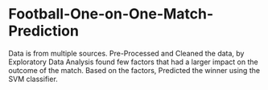 # Football-One-on-One-Match-Prediction
 Data is from multiple sources. Pre-Processed and Cleaned the data, by Exploratory Data Analysis found few factors that had a larger impact on the outcome of the match. Based on the factors, Predicted the winner using the SVM classifier. 
